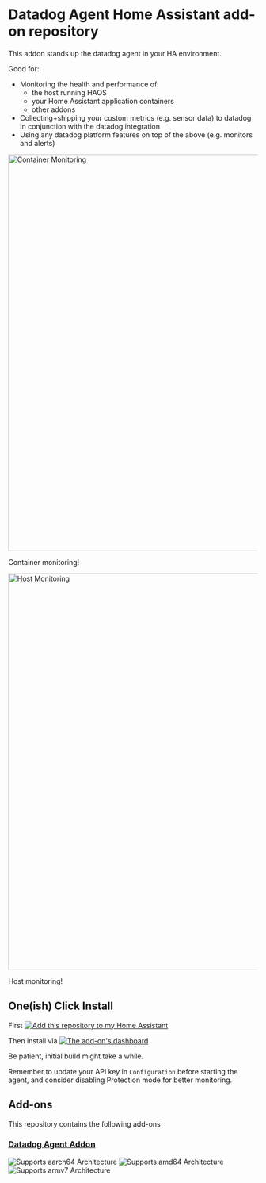 # Datadog Agent Home Assistant add-on repository

This addon stands up the datadog agent in your HA environment.

Good for:

* Monitoring the health and performance of:
  * the host running HAOS
  * your Home Assistant application containers
  * other addons
* Collecting+shipping your custom metrics (e.g. sensor data) to datadog in conjunction with the datadog integration 
* Using any datadog platform features on top of the above (e.g. monitors and alerts)

<img width="800" alt="Container Monitoring" src="https://github.com/user-attachments/assets/d80330f6-d01f-4a67-8366-4519afc9e1e6" />

Container monitoring!

<img width="800" alt="Host Monitoring" src="https://github.com/user-attachments/assets/170f06c7-7bcb-47cf-a675-3d1b52d6f534" />

Host monitoring!

## One(ish) Click Install

First [![Add this repository to my Home Assistant](https://my.home-assistant.io/badges/supervisor_add_addon_repository.svg)](https://my.home-assistant.io/redirect/supervisor_add_addon_repository/?repository_url=https%3A%2F%2Fgithub.com%2Frapdev-io%2Faddon-datadog-agent)

Then install via [![The add-on's dashboard](https://my.home-assistant.io/badges/supervisor_add_addon_repository.svg)](https://my.home-assistant.io/redirect/supervisor_addon/?addon=21da6e1e_datadog-agent)

Be patient, initial build might take a while.

Remember to update your API key in `Configuration` before starting the agent, and consider disabling Protection mode for better monitoring.


## Add-ons

This repository contains the following add-ons

### [Datadog Agent Addon](./datadog-agent)

![Supports aarch64 Architecture][aarch64-shield]
![Supports amd64 Architecture][amd64-shield]
![Supports armv7 Architecture][armv7-shield]


[aarch64-shield]: https://img.shields.io/badge/aarch64-yes-green.svg
[amd64-shield]: https://img.shields.io/badge/amd64-yes-green.svg
[armv7-shield]: https://img.shields.io/badge/armv7-yes-green.svg
